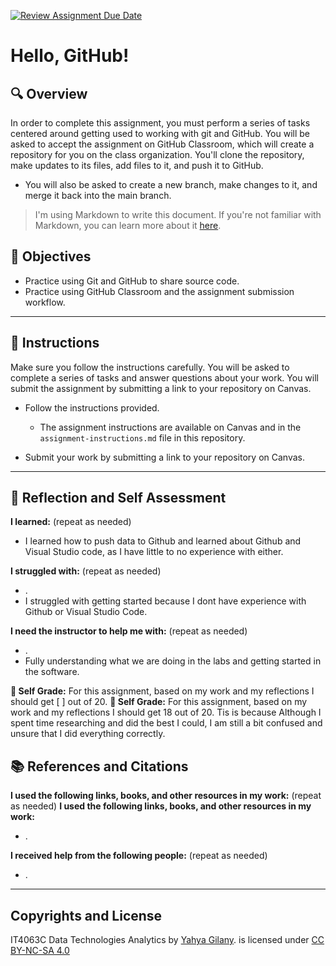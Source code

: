 [![Review Assignment Due Date](https://classroom.github.com/assets/deadline-readme-button-22041afd0340ce965d47ae6ef1cefeee28c7c493a6346c4f15d667ab976d596c.svg)](https://classroom.github.com/a/0Doy1t_w)
# Hello, GitHub!

## 🔍 Overview
In order to complete this assignment, you must perform a series of tasks centered around getting used to working with git and GitHub.
You will be asked to accept the assignment on GitHub Classroom, which will create a repository for you on the class organization. You'll clone the repository, make updates to its files, add files to it, and push it to GitHub.
* You will also be asked to create a new branch, make changes to it, and merge it back into the main branch.

> I'm using Markdown to write this document. If you're not familiar with Markdown, you can learn more about it [here](https://guides.github.com/features/mastering-markdown/).

## 🎯 Objectives
- Practice using Git and GitHub to share source code.
- Practice using GitHub Classroom and the assignment submission workflow.

---------------
## 📝 Instructions
Make sure you follow the instructions carefully. You will be asked to complete a series of tasks and answer questions about your work. You will submit the assignment by submitting a link to your repository on Canvas.

- Follow the instructions provided.
  - The assignment instructions are available on Canvas and in the `assignment-instructions.md` file in this repository.

- Submit your work by submitting a link to your repository on Canvas.

---------------
## 💭 Reflection and Self Assessment

**I learned:** (repeat as needed)
- I learned how to push data to Github and learned about Github and Visual Studio code, as I have little to no experience with either.

**I struggled with:** (repeat as needed)
- .
- I struggled with getting started because I dont have experience with Github or Visual Studio Code.

**I need the instructor to help me with:** (repeat as needed)
- .
- Fully understanding what we are doing in the labs and getting started in the software.

**💯 Self Grade:** For this assignment, based on my work and my reflections I should get [ ] out of 20.
**💯 Self Grade:** For this assignment, based on my work and my reflections I should get 18 out of 20. Tis is because Although I spent time researching and did the best I could, I am still a bit confused and unsure that I did everything correctly. 


## 📚 References and Citations
**I used the following links, books, and other resources in my work:** (repeat as needed)
**I used the following links, books, and other resources in my work:** 
- .
  
**I received help from the following people:** (repeat as needed)
- . 

---
## Copyrights and License
IT4063C Data Technologies Analytics by [Yahya Gilany](https://yahyagilany.io). is licensed under [CC BY-NC-SA 4.0](https://creativecommons.org/licenses/by-nc-sa/4.0/)
